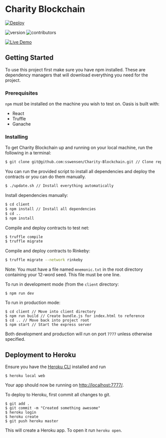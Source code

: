 # Charity Blockchain

[![Deploy](https://www.herokucdn.com/deploy/button.svg)](https://heroku.com/deploy?template=https://github.com/sswensen/Charity-Blockchain)

![version](https://img.shields.io/badge/version-1.0.0-blue.svg)
![contributors](https://img.shields.io/badge/contributors-3-brightgreen.svg)

[![Live Demo](https://img.shields.io/badge/-Live%20Demo-important.svg)](https://golden-mirage.herokuapp.com/)


## Getting Started

To use this project first make sure you have npm installed. These are dependency managers that will download everything you need for the project.

### Prerequisites

`npm` must be installed on the machine you wish to test on.
Oasis is built with:
- React
- Truffle
- Ganache

### Installing

To get Charity Blockchain up and running on your local machine, run the following in a terminal:
```bash
$ git clone git@github.com:sswensen/Charity-Blockchain.git // Clone repo
```

You can run the provided script to install all dependencies and deploy the contracts or you can do them manually.
```bash
$ ./update.sh // Install everything automatically
```

Install dependencies manually:
```bash
$ cd client
$ npm install // Install all dependencies
$ cd ..
$ npm install
```

Compile and deploy contracts to test net:
```bash
$ truffle compile
$ truffle migrate
```

Compile and deploy contracts to Rinkeby:
```bash
$ truffle migrate --network rinkeby
```
Note: You must have a file named `mnemonic.txt` in the root directory containing your 12-word seed. This file must be one line.

To run in development mode (from the `client` directory:
```
$ npm run dev
```

To run in production mode:
```
$ cd client // Move into client directory
$ npm run build // Create bundle.js for index.html to reference
$ cd .. // Move back into project root
$ npm start // Start the express server
```
Both development and production will run on port `7777` unless otherwise specified.

## Deployment to Heroku

Ensure you have the [Heroku CLI](https://devcenter.heroku.com/articles/heroku-cli#download-and-install) installed and run
```
$ heroku local web
```
Your app should now be running on [http://localhost:7777/](http://localhost:7777/).

To deploy to Heroku, first commit all changes to git.
```
$ git add .
$ git commit -m "Created something awesome"
$ heroku login
$ heroku create
$ git push heroku master
```
This will create a Heroku app. To open it run `heroku open`.
